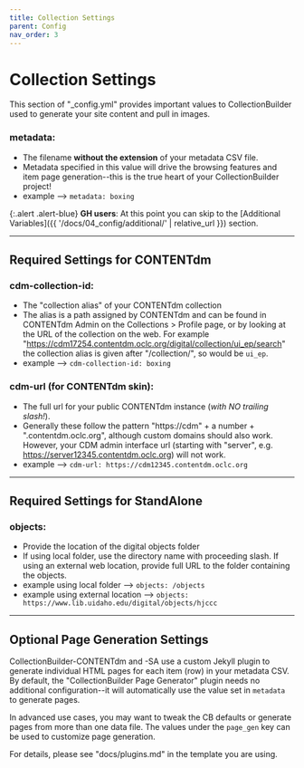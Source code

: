 ```yaml
---
title: Collection Settings
parent: Config
nav_order: 3
---
```


# Collection Settings

This section of "_config.yml" provides important values to CollectionBuilder used to generate your site content and pull in images.

### metadata: 

- The filename **without the extension** of your metadata CSV file. 
- Metadata specified in this value will drive the browsing features and item page generation--this is the true heart of your CollectionBuilder project!
- example --> `metadata: boxing`

{:.alert .alert-blue}
**GH users**: At this point you can skip to the [Additional Variables]({{ '/docs/04_config/additional/' | relative_url }}) section.

---

## Required Settings for CONTENTdm

### cdm-collection-id: 

- The "collection alias" of your CONTENTdm collection
- The alias is a path assigned by CONTENTdm and can be found in CONTENTdm Admin on the Collections > Profile page, or by looking at the URL of the collection on the web. For example "https://cdm17254.contentdm.oclc.org/digital/collection/ui_ep/search" the collection alias is given after "/collection/", so would be `ui_ep`.
- example --> `cdm-collection-id: boxing` 

### cdm-url (for CONTENTdm skin): 

- The full url for your public CONTENTdm instance (*with NO trailing slash!*). 
- Generally these follow the pattern "https://cdm" + a number + ".contentdm.oclc.org", although custom domains should also work. However, your CDM admin interface url (starting with "server", e.g. https://server12345.contentdm.oclc.org) will not work.
- example --> `cdm-url: https://cdm12345.contentdm.oclc.org`

---

## Required Settings for StandAlone

### objects:

- Provide the location of the digital objects folder
- If using local folder, use the directory name with proceeding slash. If using an external web location, provide full URL to the folder containing the objects.
- example using local folder --> `objects: /objects`
- example using external location --> `objects: https://www.lib.uidaho.edu/digital/objects/hjccc`

---

## Optional Page Generation Settings

CollectionBuilder-CONTENTdm and -SA use a custom Jekyll plugin to generate individual HTML pages for each item (row) in your metadata CSV.
By default, the "CollectionBuilder Page Generator" plugin needs no additional configuration--it will automatically use the value set in `metadata` to generate pages.

In advanced use cases, you may want to tweak the CB defaults or generate pages from more than one data file. 
The values under the `page_gen` key can be used to customize page generation. 

For details, please see "docs/plugins.md" in the template you are using.
